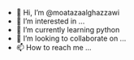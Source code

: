 - 👋 Hi, I’m @moatazaalghazzawi
- 👀 I’m interested in ...
- 🌱 I’m currently learning python 
- 💞️ I’m looking to collaborate on ...
- 📫 How to reach me ...

<!---
moatazaalghazzawi/moatazaalghazzawi is a ✨ special ✨ repository because its `README.md` (this file) appears on your GitHub profile.
You can click the Preview link to take a look at your changes.
--->
